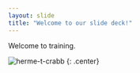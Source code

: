 ```yaml
---
layout: slide
title: "Welcome to our slide deck!"
---
```


Welcome to training.

![herme-t-crabb](https://octodex.github.com/images/herme-t-crabb.png)
{: .center}
